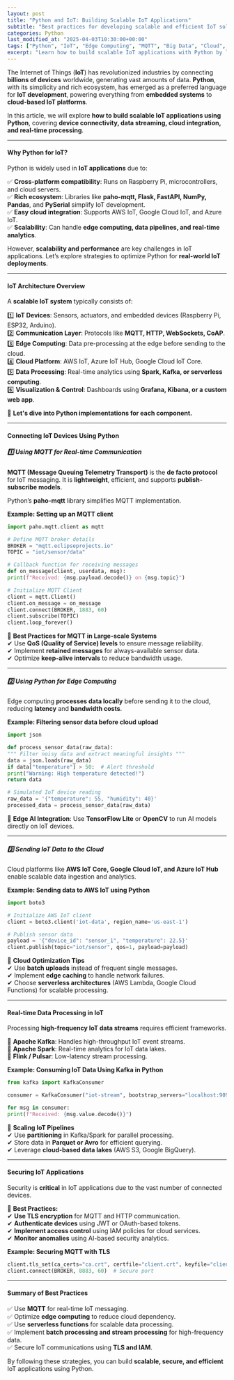 ```yaml
---
layout: post
title: "Python and IoT: Building Scalable IoT Applications"
subtitle: "Best practices for developing scalable and efficient IoT solutions using Python"
categories: Python
last_modified_at: "2025-04-03T10:30:00+00:00"
tags: ["Python", "IoT", "Edge Computing", "MQTT", "Big Data", "Cloud", "Data Engineering"]
excerpt: "Learn how to build scalable IoT applications with Python by leveraging MQTT, cloud platforms, and edge computing for real-time data processing."
---
```

The Internet of Things (**IoT**) has revolutionized industries by connecting **billions of devices** worldwide, generating vast amounts of data. **Python**, with its simplicity and rich ecosystem, has emerged as a preferred language for **IoT development**, powering everything from **embedded systems** to **cloud-based IoT platforms**.

In this article, we will explore **how to build scalable IoT applications using Python**, covering **device connectivity, data streaming, cloud integration, and real-time processing**.

---

#### Why Python for IoT?

Python is widely used in **IoT applications** due to:

✅ **Cross-platform compatibility**: Runs on Raspberry Pi, microcontrollers, and cloud servers.  
✅ **Rich ecosystem**: Libraries like **paho-mqtt, Flask, FastAPI, NumPy, Pandas**, and **PySerial** simplify IoT development.  
✅ **Easy cloud integration**: Supports AWS IoT, Google Cloud IoT, and Azure IoT.  
✅ **Scalability**: Can handle **edge computing, data pipelines, and real-time analytics**.

However, **scalability and performance** are key challenges in IoT applications. Let’s explore strategies to optimize Python for **real-world IoT deployments**.

---

#### IoT Architecture Overview

A **scalable IoT system** typically consists of:

1️⃣ **IoT Devices**: Sensors, actuators, and embedded devices (Raspberry Pi, ESP32, Arduino).  
2️⃣ **Communication Layer**: Protocols like **MQTT, HTTP, WebSockets, CoAP**.  
3️⃣ **Edge Computing**: Data pre-processing at the edge before sending to the cloud.  
4️⃣ **Cloud Platform**: AWS IoT, Azure IoT Hub, Google Cloud IoT Core.  
5️⃣ **Data Processing**: Real-time analytics using **Spark, Kafka, or serverless computing**.  
6️⃣ **Visualization & Control**: Dashboards using **Grafana, Kibana, or a custom web app**.

🚀 **Let's dive into Python implementations for each component.**

---

#### Connecting IoT Devices Using Python

##### 1️⃣ Using MQTT for Real-time Communication

**MQTT (Message Queuing Telemetry Transport)** is the **de facto protocol** for IoT messaging. It is **lightweight**, efficient, and supports **publish-subscribe models**.

Python’s **paho-mqtt** library simplifies MQTT implementation.

**Example: Setting up an MQTT client**

```python  
import paho.mqtt.client as mqtt

# Define MQTT broker details
BROKER = "mqtt.eclipseprojects.io"  
TOPIC = "iot/sensor/data"

# Callback function for receiving messages
def on_message(client, userdata, msg):  
print(f"Received: {msg.payload.decode()} on {msg.topic}")

# Initialize MQTT Client
client = mqtt.Client()  
client.on_message = on_message  
client.connect(BROKER, 1883, 60)  
client.subscribe(TOPIC)  
client.loop_forever()  
```

📌 **Best Practices for MQTT in Large-scale Systems**  
✔ Use **QoS (Quality of Service) levels** to ensure message reliability.  
✔ Implement **retained messages** for always-available sensor data.  
✔ Optimize **keep-alive intervals** to reduce bandwidth usage.

---

##### 2️⃣ Using Python for Edge Computing

Edge computing **processes data locally** before sending it to the cloud, reducing **latency** and **bandwidth costs**.

**Example: Filtering sensor data before cloud upload**

```python  
import json

def process_sensor_data(raw_data):  
""" Filter noisy data and extract meaningful insights """  
data = json.loads(raw_data)  
if data["temperature"] > 50:  # Alert threshold  
print("Warning: High temperature detected!")  
return data

# Simulated IoT device reading
raw_data = '{"temperature": 55, "humidity": 40}'  
processed_data = process_sensor_data(raw_data)  
```

🚀 **Edge AI Integration**: Use **TensorFlow Lite** or **OpenCV** to run AI models directly on IoT devices.

---

##### 3️⃣ Sending IoT Data to the Cloud

Cloud platforms like **AWS IoT Core, Google Cloud IoT, and Azure IoT Hub** enable scalable data ingestion and analytics.

**Example: Sending data to AWS IoT using Python**

```python  
import boto3

# Initialize AWS IoT client
client = boto3.client('iot-data', region_name='us-east-1')

# Publish sensor data
payload = '{"device_id": "sensor_1", "temperature": 22.5}'  
client.publish(topic="iot/sensor", qos=1, payload=payload)  
```

📌 **Cloud Optimization Tips**  
✔ Use **batch uploads** instead of frequent single messages.  
✔ Implement **edge caching** to handle network failures.  
✔ Choose **serverless architectures** (AWS Lambda, Google Cloud Functions) for scalable processing.

---

#### Real-time Data Processing in IoT

Processing **high-frequency IoT data streams** requires efficient frameworks.

🔹 **Apache Kafka**: Handles high-throughput IoT event streams.  
🔹 **Apache Spark**: Real-time analytics for IoT data lakes.  
🔹 **Flink / Pulsar**: Low-latency stream processing.

**Example: Consuming IoT Data Using Kafka in Python**

```python  
from kafka import KafkaConsumer

consumer = KafkaConsumer("iot-stream", bootstrap_servers="localhost:9092")

for msg in consumer:  
print(f"Received: {msg.value.decode()}")  
```

🚀 **Scaling IoT Pipelines**  
✔ Use **partitioning** in Kafka/Spark for parallel processing.  
✔ Store data in **Parquet or Avro** for efficient querying.  
✔ Leverage **cloud-based data lakes** (AWS S3, Google BigQuery).

---

#### Securing IoT Applications

Security is **critical** in IoT applications due to the vast number of connected devices.

🔐 **Best Practices:**  
✔ **Use TLS encryption** for MQTT and HTTP communication.  
✔ **Authenticate devices** using JWT or OAuth-based tokens.  
✔ **Implement access control** using IAM policies for cloud services.  
✔ **Monitor anomalies** using AI-based security analytics.

**Example: Securing MQTT with TLS**

```python  
client.tls_set(ca_certs="ca.crt", certfile="client.crt", keyfile="client.key")  
client.connect(BROKER, 8883, 60)  # Secure port  
```

---

#### Summary of Best Practices

✅ Use **MQTT** for real-time IoT messaging.  
✅ Optimize **edge computing** to reduce cloud dependency.  
✅ Use **serverless functions** for scalable data processing.  
✅ Implement **batch processing and stream processing** for high-frequency data.  
✅ Secure IoT communications using **TLS and IAM**.

By following these strategies, you can build **scalable, secure, and efficient** IoT applications using Python.

